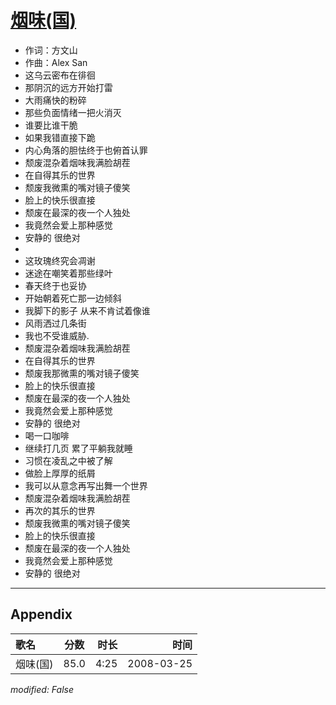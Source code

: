 # [烟味(国)](https://music.163.com/song?id=65070)

* 作词：方文山
* 作曲：Alex San
* 这乌云密布在徘徊
* 那阴沉的远方开始打雷
* 大雨痛快的粉碎
* 那些负面情绪一把火消灭
* 谁要比谁干脆
* 如果我错直接下跪
* 内心角落的胆怯终于也俯首认罪
* 颓废混杂着烟味我满脸胡茬
* 在自得其乐的世界
* 颓废我微熏的嘴对镜子傻笑
* 脸上的快乐很直接
* 颓废在最深的夜一个人独处
* 我竟然会爱上那种感觉
* 安静的 很绝对
* 
* 这玫瑰终究会凋谢
* 迷途在嘲笑着那些绿叶
* 春天终于也妥协
* 开始朝着死亡那一边倾斜
* 我脚下的影子 从来不肯试着像谁
* 风雨洒过几条街
* 我也不受谁威胁.
* 颓废混杂着烟味我满脸胡茬
* 在自得其乐的世界
* 颓废我那微熏的嘴对镜子傻笑
* 脸上的快乐很直接
* 颓废在最深的夜一个人独处
* 我竟然会爱上那种感觉
* 安静的 很绝对
* 喝一口咖啡
* 继续打几页  累了平躺我就睡
* 习惯在凌乱之中被了解
* 做脸上厚厚的纸屑
* 我可以从意念再写出舞一个世界
* 颓废混杂着烟味我满脸胡茬
* 再次的其乐的世界
* 颓废我微熏的嘴对镜子傻笑
* 脸上的快乐很直接
* 颓废在最深的夜一个人独处
* 我竟然会爱上那种感觉
* 安静的 很绝对


---

## Appendix

|歌名|分数|时长|时间|
|:---|:---:|---:|---:|
|烟味(国)|85.0|4:25|2008-03-25

*modified: False*